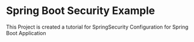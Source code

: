 # Spring Boot Security Example

This Project is created a tutorial for SpringSecurity Configuration for Spring Boot Application

